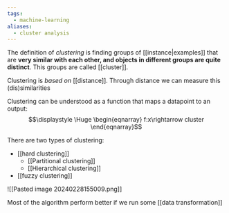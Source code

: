 ```yaml
---
tags:
  - machine-learning
aliases:
  - cluster analysis
---
```

The definition of *clustering* is finding groups of [[instance|examples]] that are **very similar with each other, and objects in different groups are quite distinct**. This groups are called [[cluster]].

Clustering is *based on* [[distance]]. Through distance we can measure this (dis)similarities

Clustering can be understood as a function that maps a datapoint to an output:
$$\displaystyle \Huge \begin{eqnarray} 
f:x\rightarrow cluster
\end{eqnarray}$$

There are two types of clustering:
- [[hard clustering]]
	- [[Partitional clustering]]
	- [[Hierarchical clustering]]
- [[fuzzy clustering]]

![[Pasted image 20240228155009.png]]

Most of the algorithm perform better if we run some [[data transformation]]
